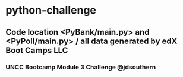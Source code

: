 # python-challenge
## Code location <PyBank/main.py> and <PyPoll/main.py> / all data generated by edX Boot Camps LLC
### UNCC Bootcamp Module 3 Challenge @jdsouthern
